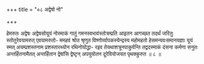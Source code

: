 +++
title = "०८ अद्वेषो नो"

+++

हेमरुतः अद्वेषः अद्वेषसोयूयं नोस्माकं गातुं गमनस्वभावंस्तोत्रम्प्रति आइतन आगच्छत तदर्थं जरितुः स्तोतुरेवयामरुत् एवयामरुतो- ममहवं श्रोत श्रृणुत विष्णोर्व्यापकस्येन्द्रस्य महोमहतो हेसमन्यवःसमानयज्ञाः यूयं स्मत् अयम्प्रशस्तनाम प्रशस्तारथ्योन रथिनोयोद्धा- रइव तेयथाशत्रूनपाकुर्वन्ति तद्वदस्माकं दंसना कर्मणा सनुतः अन्तर्हितनामैतत् अन्तर्हितान द्वेषांसि द्वेष्टृन् अपयुयोतन दूरेवियोजयत पृथक्कुरुत ॥ ८ ॥